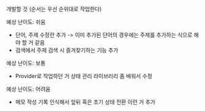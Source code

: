 개발할 것
(순서는 우선 순위대로 작업한다)

예상 난이도: 쉬움

- 단어, 주제 수정란 추가
  -> 이미 추가된 단어의 경우에는 주제를 추가하는 식으로 해야 할 거 같음
- 검색에서 주제 검색 시 즐겨찾기하는 기능 추가

예상 난이도: 보통

- Provider로 작업하던 거 상태 관리 라이브러리 좀 배워서 수정

예상 난이도: 어려움

- 메모 작성 기록 인식해서 앞뒤 혹은 초기 상태 전환 이런 거 추가
